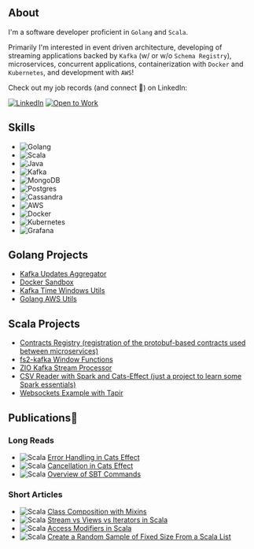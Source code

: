 ## About
I'm a software developer proficient in `Golang` and `Scala`. 

Primarily I'm interested in event driven architecture, developing of streaming applications backed by `Kafka` (w/ or w/o `Schema Registry`), microservices, concurrent applications, containerization with `Docker` and `Kubernetes`, and development with `AWS`!

Check out my job records (and connect 🙂) on LinkedIn:

[![LinkedIn](https://img.shields.io/badge/LinkedIn-0077B5?logo=linkedin&logoColor=white)](https://www.linkedin.com/in/sergei-ionin-8a188a108)
[![Open to Work](https://img.shields.io/badge/open_to_work-OFF-darkred)](https://www.linkedin.com/in/sergei-ionin-8a188a108)


## Skills
- ![Golang](https://img.shields.io/badge/Golang-Programming-blue)
- ![Scala](https://img.shields.io/badge/Scala-Programming-red)
- ![Java](https://img.shields.io/badge/Java-Programming-red)
- ![Kafka](https://img.shields.io/badge/Kafka-MessageBroker-orange)
- ![MongoDB](https://img.shields.io/badge/MongoDB-Database-Blueviolet)
- ![Postgres](https://img.shields.io/badge/Postgres-Database-Blueviolet)
- ![Cassandra](https://img.shields.io/badge/Cassandra-Database-Blueviolet)
- ![AWS](https://img.shields.io/badge/AWS-Cloud-yellow)
- ![Docker](https://img.shields.io/badge/Docker-Containerization-blue)
- ![Kubernetes](https://img.shields.io/badge/Kubernetes-Containerization-blue)
- ![Grafana](https://img.shields.io/badge/Grafana-Observability-green)

## Golang Projects
- [Kafka Updates Aggregator](https://github.com/SergeiIonin/kafka_updates_aggregator)
- [Docker Sandbox](https://github.com/SergeiIonin/docker_sandbox)
- [Kafka Time Windows Utils](https://github.com/SergeiIonin/golang_kafka_window_utils)
- [Golang AWS Utils](https://github.com/SergeiIonin/golang_aws_utils)

## Scala Projects
- [Contracts Registry (registration of the protobuf-based contracts used between microservices)](https://github.com/SergeiIonin/ContractsRegistry)
- [fs2-kafka Window Functions](https://github.com/SergeiIonin/fs2-kafka-window-functions)
- [ZIO Kafka Stream Processor](https://github.com/SergeiIonin/ZioKafkaStreamProcessor_sionin/tree/master)
- [CSV Reader with Spark and Cats-Effect (just a project to learn some Spark essentials)](https://github.com/SergeiIonin/Spark_CSV_assgnmt_010323)
- [Websockets Example with Tapir](https://github.com/SergeiIonin/websockets-tapir-example)

## Publications📖
### Long Reads
 - ![Scala](https://img.shields.io/badge/Scala-red) [Error Handling in Cats Effect](https://www.baeldung.com/scala/cats-effect-error-handling)
 - ![Scala](https://img.shields.io/badge/Scala-red) [Cancellation in Cats Effect](https://www.baeldung.com/scala/cats-effect-cancellation)
 - ![Scala](https://img.shields.io/badge/Scala-red) [Overview of SBT Commands](https://www.baeldung.com/scala/sbt-commands)
### Short Articles
 - ![Scala](https://img.shields.io/badge/Scala-red) [Class Composition with Mixins](https://www.baeldung.com/scala/class-composition-mixins)
 - ![Scala](https://img.shields.io/badge/Scala-red) [Stream vs Views vs Iterators in Scala](https://www.baeldung.com/scala/stream-vs-views-vs-iterators)
 - ![Scala](https://img.shields.io/badge/Scala-red) [Access Modifiers in Scala](https://www.baeldung.com/scala/access-modifiers)
 - ![Scala](https://img.shields.io/badge/Scala-red) [Create a Random Sample of Fixed Size From a Scala List](https://www.baeldung.com/scala/list-uniform-sample)
